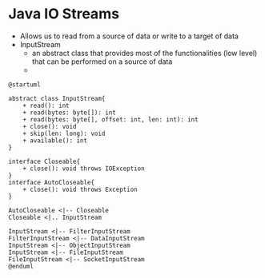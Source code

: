# Java IO Streams


- Allows us to read from a source of data or write to a target of data
- InputStream 
    - an abstract class that provides most of the functionalities (low level) that can be performed on a source of data
    - 


```plantuml
@startuml

abstract class InputStream{
    + read(): int
    + read(bytes: byte[]): int
    + read(bytes: byte[], offset: int, len: int): int
    + close(): void
    + skip(len: long): void
    + available(): int
}

interface Closeable{
    + close(): void throws IOException
}
interface AutoCloseable{
    + close(): void throws Exception
}

AutoCloseable <|-- Closeable
Closeable <|.. InputStream

InputStream <|-- FilterInputStream
FilterInputStream <|-- DataInputStream
InputStream <|-- ObjectInputStream
InputStream <|-- FileInputStream
FileInputStream <|-- SocketInputStream
@enduml
```